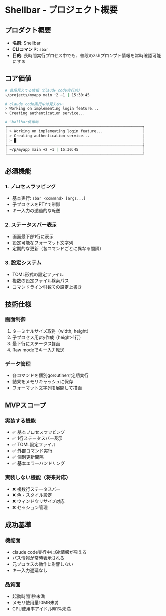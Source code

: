 # Shellbar - プロジェクト概要

## プロダクト概要

- **名前**: Shellbar
- **CLIコマンド**: `sbar`
- **目的**: 長時間実行プロセス中でも、普段のzshプロンプト情報を常時確認可能にする

## コア価値

```bash
# 普段見えてる情報（claude code実行前）
~/projects/myapp main +2 ~1 | 15:30:45

# claude code実行中は見えない
> Working on implementing login feature...
> Creating authentication service...

# Shellbar使用時
┌─────────────────────────────────────────────────────────────┐
│ > Working on implementing login feature...                  │
│ > Creating authentication service...                        │
│ > █                                                         │
├─────────────────────────────────────────────────────────────┤
│ ~/p/myapp main +2 ~1 | 15:30:45                             │
└─────────────────────────────────────────────────────────────┘
```

## 必須機能

### 1. プロセスラッピング
- 基本実行: `sbar <command> [args...]`
- 子プロセスをPTYで制御
- キー入力の透過的な転送

### 2. ステータスバー表示
- 画面最下部1行に表示
- 設定可能なフォーマット文字列
- 定期的な更新（各コマンドごとに異なる間隔）

### 3. 設定システム
- TOML形式の設定ファイル
- 複数の設定ファイル検索パス
- コマンドライン引数での設定上書き

## 技術仕様

### 画面制御
1. ターミナルサイズ取得（width, height）
2. 子プロセス用pty作成（height-1行）
3. 最下行にステータス描画
4. Raw modeでキー入力転送

### データ管理
- 各コマンドを個別goroutineで定期実行
- 結果をメモリキャッシュに保存
- フォーマット文字列を展開して描画

## MVPスコープ

### 実装する機能
- ✅ 基本プロセスラッピング
- ✅ 1行ステータスバー表示
- ✅ TOML設定ファイル
- ✅ 外部コマンド実行
- ✅ 個別更新間隔
- ✅ 基本エラーハンドリング

### 実装しない機能（将来対応）
- ❌ 複数行ステータスバー
- ❌ 色・スタイル設定
- ❌ ウィンドウリサイズ対応
- ❌ セッション管理

## 成功基準

### 機能面
- claude code実行中にGit情報が見える
- パス情報が常時表示される
- 元プロセスの動作に影響しない
- キー入力遅延なし

### 品質面
- 起動時間1秒未満
- メモリ使用量10MB未満
- CPU使用率アイドル時1%未満